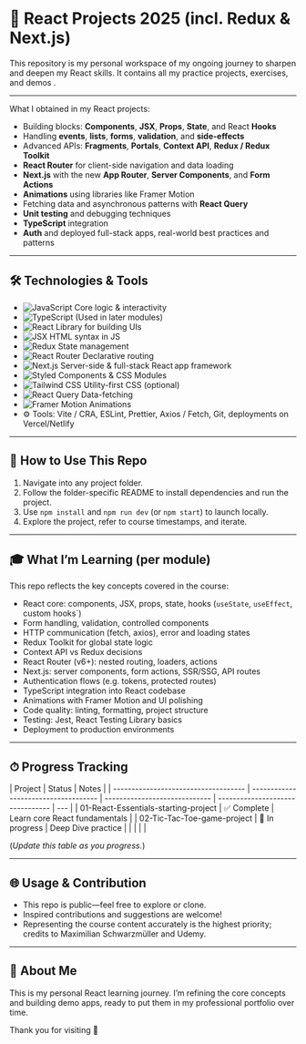 # 🚀 React Projects 2025 (incl. Redux & Next.js)

This repository is my personal workspace of my ongoing journey to sharpen and deepen my React skills. It contains all my practice projects, exercises, and demos
.

---

What I obtained in my React projects:

- Building blocks: **Components**, **JSX**, **Props**, **State**, and React **Hooks**
- Handling **events**, **lists**, **forms**, **validation**, and **side-effects**
- Advanced APIs: **Fragments**, **Portals**, **Context API**, **Redux / Redux Toolkit**
- **React Router** for client-side navigation and data loading
- **Next.js** with the new **App Router**, **Server Components**, and **Form Actions**
- **Animations** using libraries like Framer Motion
- Fetching data and asynchronous patterns with **React Query**
- **Unit testing** and debugging techniques
- **TypeScript** integration
- **Auth** and deployed full-stack apps, real-world best practices and patterns 

---

## 🛠 Technologies & Tools

- ![JavaScript](https://img.shields.io/badge/JavaScript-ES6-yellow?logo=javascript) Core logic & interactivity
- ![TypeScript](https://img.shields.io/badge/TypeScript-optional-blue?logo=typescript) (Used in later modules)
- ![React](https://img.shields.io/badge/React-19-blue?logo=react) Library for building UIs
- ![JSX](https://img.shields.io/badge/JSX-HTML‐in‐JS-purple) HTML syntax in JS
- ![Redux](https://img.shields.io/badge/Redux-Toolkit-purple?logo=redux) State management
- ![React Router](https://img.shields.io/badge/React_Router-router-red?logo=reactrouter) Declarative routing
- ![Next.js](https://img.shields.io/badge/Next.js-14-black?logo=next.js) Server-side & full-stack React app framework
- ![Styled Components](https://img.shields.io/badge/Styled--Components‑CSS‑in‑JS-blueviolet?logo=styled-components) & CSS Modules
- ![Tailwind CSS](https://img.shields.io/badge/Tailwind-Typography‑first-teal?logo=tailwindcss) Utility-first CSS (optional)
- ![React Query](https://img.shields.io/badge/React_Query-TanStack-orange?logo=tanstack) Data-fetching
- ![Framer Motion](https://img.shields.io/badge/Framer_Motion-Animation-purple?logo=framer) Animations
- ⚙️ Tools: Vite / CRA, ESLint, Prettier, Axios / Fetch, Git, deployments on Vercel/Netlify

---

<!-- ## 🚀 Projects Included -->

## 📌 How to Use This Repo

1. Navigate into any project folder.
2. Follow the folder-specific README to install dependencies and run the project.
3. Use `npm install` and `npm run dev` (or `npm start`) to launch locally.
4. Explore the project, refer to course timestamps, and iterate.

---

## 🎓 What I’m Learning (per module)

This repo reflects the key concepts covered in the course:

- React core: components, JSX, props, state, hooks (`useState`, `useEffect`, custom hooks`)
- Form handling, validation, controlled components
- HTTP communication (fetch, axios), error and loading states
- Redux Toolkit for global state logic
- Context API vs Redux decisions
- React Router (v6+): nested routing, loaders, actions
- Next.js: server components, form actions, SSR/SSG, API routes
- Authentication flows (e.g. tokens, protected routes)
- TypeScript integration into React codebase
- Animations with Framer Motion and UI polishing
- Code quality: linting, formatting, project structure
- Testing: Jest, React Testing Library basics
- Deployment to production environments

---

## ⏱ Progress Tracking

| Project                              | Status                               | Notes                         |
| ------------------------------------ | ------------------------------------ | ----------------------------- | -------------------------------- | --- |
| 01-React-Essentials-starting-project | ✅ Complete                          | Learn core React fundamentals |
| 02-Tic-Tac-Toe-game-project          | 🔄 In progress                       | Deep Dive practice            |
| <!--                                 | 03-React-Essentials-practice-project | 🔄 In progress                | Deep Dive practice               | --> |
| <!--                                 | 04-http-forms                        | ⏳ Pending                    | Forms, HTTP requests, validation |
| ...                                  |                                      |                               | -->                              |

(_Update this table as you progress._)

---

## 🌐 Usage & Contribution

- This repo is public—feel free to explore or clone.
- Inspired contributions and suggestions are welcome!
- Representing the course content accurately is the highest priority; credits to Maximilian Schwarzmüller and Udemy.

---

## 🙌 About Me

This is my personal React learning journey. I’m refining the core concepts and building demo apps, ready to put them in my professional portfolio over time.

Thank you for visiting 👋
